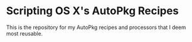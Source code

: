 Scripting OS X's AutoPkg Recipes
================================

This is the repository for my AutoPkg recipes and processors that I deem most reusable.


